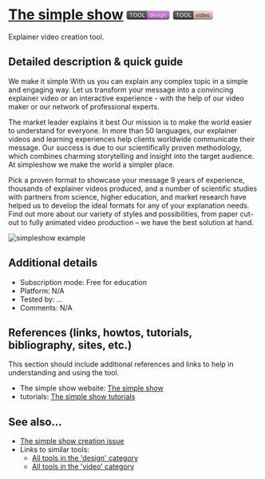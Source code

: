 # [The simple show](https://videomaker.simpleshow.com/)  [<img src="images/design.png" align="bottom">](https://github.com/e-CLOSE/Toolbox/issues?q=label%3A01_TOOL+label%3Adesign) [<img src="images/video.png" align="bottom">](https://github.com/e-CLOSE/Toolbox/issues?q=label%3A01_TOOL+label%3Avideo)

Explainer video creation tool.


## Detailed description & quick guide
We make it simple
With us you can explain any complex topic in a simple and engaging way. Let us transform your message into a convincing explainer video or an interactive experience - with the help of our video maker or our network of professional experts.

The market leader explains it best
Our mission is to make the world easier to understand for everyone. In more than 50 languages, our explainer videos and learning experiences help clients worldwide communicate their message. Our success is due to our scientifically proven methodology, which combines charming storytelling and insight into the target audience. At simpleshow we make the world a simpler place.

Pick a proven format to showcase your message
9 years of experience, thousands of explainer videos produced, and a number of scientific studies with partners from science, higher education, and market research have helped us to develop the ideal formats for any of your explanation needs. Find out more about our variety of styles and possibilities, from paper cut-out to fully animated video production – we have the best solution at hand.

![simpleshow example](https://user-images.githubusercontent.com/96419022/157212816-008ebad4-9c78-45d4-8823-3b67ece59df9.png)


## Additional details

- Subscription mode: Free for education
- Platform: N/A
- Tested by: ...
- Comments: N/A


## References (links, howtos, tutorials, bibliography, sites, etc.)

This section should include additional references and links to help in
understanding and using the tool.

- The simple show website: [The simple show](https://videomaker.simpleshow.com/)
- tutorials: [The simple show tutorials](https://www.youtube.com/user/thesimpleshow/videos)


## See also...

- [The simple show creation issue](https://github.com/e-CLOSE/Toolbox/issues/92)
- Links to similar tools:
  - [All tools in the 'design' category](https://github.com/e-CLOSE/Toolbox/issues?q=label%3A01_TOOL+label%3Adesign)
  - [All tools in the 'video' category](https://github.com/e-CLOSE/Toolbox/issues?q=label%3A01_TOOL+label%3Avideo)
